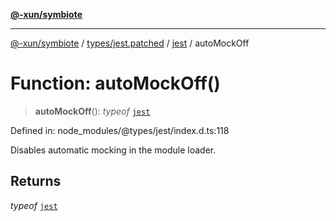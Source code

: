 [**@-xun/symbiote**](../../../../../README.md)

***

[@-xun/symbiote](../../../../../README.md) / [types/jest.patched](../../../README.md) / [jest](../README.md) / autoMockOff

# Function: autoMockOff()

> **autoMockOff**(): *typeof* [`jest`](../README.md)

Defined in: node\_modules/@types/jest/index.d.ts:118

Disables automatic mocking in the module loader.

## Returns

*typeof* [`jest`](../README.md)

